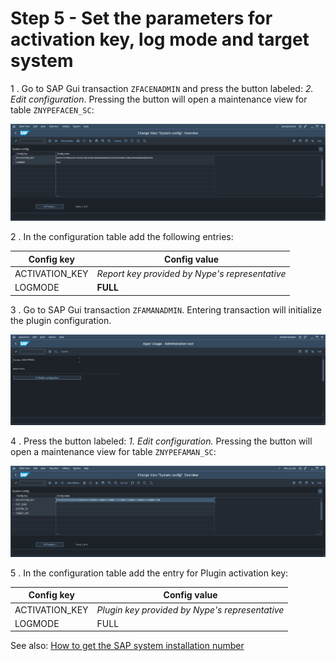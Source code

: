 # Step 5 - Set the parameters for activation key, log mode and target system

1 . Go to SAP Gui transaction `ZFACENADMIN` and press the button labeled: *2. Edit configuration*. Pressing the button will open a maintenance view for table `ZNYPEFACEN_SC`:

[![](res/fa-conf.png)](res/fa-conf.png)

2 . In the configuration table add the following entries:

|Config key|Config value|
|--|--|
|ACTIVATION_KEY|*Report key provided by Nype's representative*|
| LOGMODE                      | **FULL** |

3 . Go to SAP Gui transaction `ZFAMANADMIN`. Entering transaction will initialize the plugin configuration.

[![](res/faman-conf.png)](res/faman-conf.png)

4 . Press the button labeled: *1. Edit configuration.* Pressing the button will open a maintenance view for table `ZNYPEFAMAN_SC`:

[![](res/faman-conf-tab.png)](res/faman-conf-tab.png)

5 . In the configuration table add the entry for Plugin activation key:

|Config key|Config value|
|--|--|
|ACTIVATION_KEY|*Plugin key provided by Nype's representative*|
|LOGMODE|FULL|

See also: [How to get the SAP system installation number](installation-number.md)